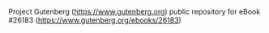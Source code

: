 Project Gutenberg (https://www.gutenberg.org) public repository for eBook #26183 (https://www.gutenberg.org/ebooks/26183)

